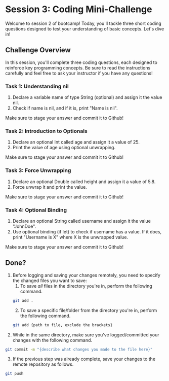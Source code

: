 # Session 3: Coding Mini-Challenge

Welcome to session 2 of bootcamp! Today, you'll tackle three short coding questions designed to test your understanding of basic concepts. Let's dive in!

## Challenge Overview

In this session, you'll complete three coding questions, each designed to reinforce key programming concepts. Be sure to read the instructions carefully and feel free to ask your instructor if you have any questions!

### Task 1: Understanding nil
1. Declare a variable name of type String (optional) and assign it the value nil.
2. Check if name is nil, and if it is, print "Name is nil".

Make sure to stage your answer and commit it to Github!

### Task 2: Introduction to Optionals
1. Declare an optional Int called age and assign it a value of 25.
2. Print the value of age using optional unwrapping.
   
Make sure to stage your answer and commit it to Github!


### Task 3: Force Unwrapping
1. Declare an optional Double called height and assign it a value of 5.8.
2. Force unwrap it and print the value.

Make sure to stage your answer and commit it to Github!

### Task 4: Optional Binding
1. Declare an optional String called username and assign it the value "JohnDoe".
2. Use optional binding (if let) to check if username has a value. If it does, print "Username is X" where X is the unwrapped value.

Make sure to stage your answer and commit it to Github!


## Done?
1. Before logging and saving your changes remotely, you need to specify the changed files you want to save:
   1. To save *all* files in the directory you're in, perform the following command.
   ```bash
   git add .
   ```
   2. To save a specific file/folder from the directory you're in, perform the following command.
   ```bash
   git add {path to file, exclude the brackets}
   ```
3. While in the same directory, make sure you've logged/committed your changes with the following command.
```bash
git commit -m "{describe what changes you made to the file here}"
```
3. If the previous step was already complete, save your changes to the remote repository as follows.
```bash
git push
```
